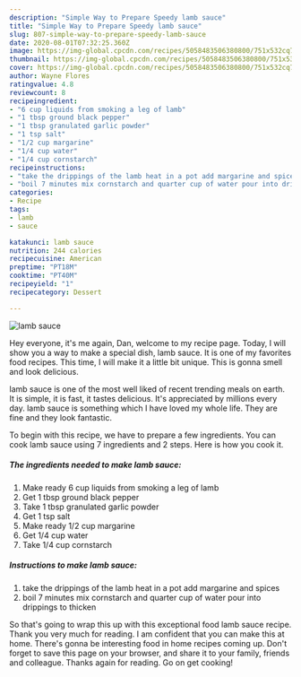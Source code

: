 ```yaml
---
description: "Simple Way to Prepare Speedy lamb sauce"
title: "Simple Way to Prepare Speedy lamb sauce"
slug: 807-simple-way-to-prepare-speedy-lamb-sauce
date: 2020-08-01T07:32:25.360Z
image: https://img-global.cpcdn.com/recipes/5058483506380800/751x532cq70/lamb-sauce-recipe-main-photo.jpg
thumbnail: https://img-global.cpcdn.com/recipes/5058483506380800/751x532cq70/lamb-sauce-recipe-main-photo.jpg
cover: https://img-global.cpcdn.com/recipes/5058483506380800/751x532cq70/lamb-sauce-recipe-main-photo.jpg
author: Wayne Flores
ratingvalue: 4.8
reviewcount: 8
recipeingredient:
- "6 cup liquids from smoking a leg of lamb"
- "1 tbsp ground black pepper"
- "1 tbsp granulated garlic powder"
- "1 tsp salt"
- "1/2 cup margarine"
- "1/4 cup water"
- "1/4 cup cornstarch"
recipeinstructions:
- "take the drippings of the lamb heat in a pot add margarine and spices"
- "boil 7 minutes mix cornstarch and quarter cup of water pour into drippings to thicken"
categories:
- Recipe
tags:
- lamb
- sauce

katakunci: lamb sauce 
nutrition: 244 calories
recipecuisine: American
preptime: "PT18M"
cooktime: "PT40M"
recipeyield: "1"
recipecategory: Dessert

---
```



![lamb sauce](https://img-global.cpcdn.com/recipes/5058483506380800/751x532cq70/lamb-sauce-recipe-main-photo.jpg)

Hey everyone, it's me again, Dan, welcome to my recipe page. Today, I will show you a way to make a special dish, lamb sauce. It is one of my favorites food recipes. This time, I will make it a little bit unique. This is gonna smell and look delicious.

lamb sauce is one of the most well liked of recent trending meals on earth. It is simple, it is fast, it tastes delicious. It's appreciated by millions every day. lamb sauce is something which I have loved my whole life. They are fine and they look fantastic.




To begin with this recipe, we have to prepare a few ingredients. You can cook lamb sauce using 7 ingredients and 2 steps. Here is how you cook it.

<!--inarticleads1-->

##### The ingredients needed to make lamb sauce:

1. Make ready 6 cup liquids from smoking a leg of lamb
1. Get 1 tbsp ground black pepper
1. Take 1 tbsp granulated garlic powder
1. Get 1 tsp salt
1. Make ready 1/2 cup margarine
1. Get 1/4 cup water
1. Take 1/4 cup cornstarch




<!--inarticleads2-->

##### Instructions to make lamb sauce:

1. take the drippings of the lamb heat in a pot add margarine and spices
1. boil 7 minutes mix cornstarch and quarter cup of water pour into drippings to thicken




So that's going to wrap this up with this exceptional food lamb sauce recipe. Thank you very much for reading. I am confident that you can make this at home. There's gonna be interesting food in home recipes coming up. Don't forget to save this page on your browser, and share it to your family, friends and colleague. Thanks again for reading. Go on get cooking!
